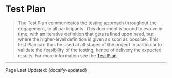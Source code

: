 # Test Plan

> The Test Plan communicates the testing approach throughout the engagement, to all participants. This document is bound to evolve in time, with an iterative definition that gets refined upon need, but where the higher-level definition is given as soon as possible. This test Plan can thus be used at all stages of the project in particular to validate the feasibility of the testing, hence of delivery the expected results. For more information see the [Test Plan](https://en.wikipedia.org/wiki/Test_plan).


<!-- Do not edit -->
<hr/>
<footer>
<span>Page Last Updated: {docsify-updated}</span>
</footer>
